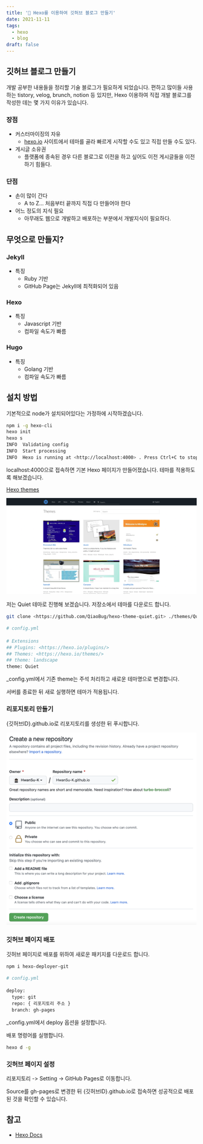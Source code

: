 ```yaml
---
title: '🔨 Hexo를 이용하여 깃허브 블로그 만들기'
date: 2021-11-11
tags:
  - hexo
  - blog
draft: false
---
```


## 깃허브 블로그 만들기

개발 공부한 내용들을 정리할 기술 블로그가 필요하게 되었습니다. 편하고 많이들 사용하는 tistory, velog, brunch, notion 등 있지만, Hexo 이용하여 직접 개발 블로그를 작성한 데는 몇 가지 이유가 있습니다.

### 장점

- 커스터마이징의 자유
  - [hexo.io](http://hexo.io/) 사이트에서 테마를 골라 빠르게 시작할 수도 있고 직접 만들 수도 있다.
- 게시글 소유권
  - 플랫폼에 종속된 경우 다른 블로그로 이전을 하고 싶어도 이전 게시글들을 이전하기 힘들다.

### 단점

- 손이 많이 간다
  - A to Z... 처음부터 끝까지 직접 다 만들어야 한다
- 어느 정도의 지식 필요
  - 아무래도 웹으로 개발하고 배포하는 부분에서 개발지식이 필요하다.

## 무엇으로 만들지?

### Jekyll

- 특징
  - Ruby 기반
  - GitHub Page는 Jekyll에 최적화되어 있음

### Hexo

- 특징
  - Javascript 기반
  - 컴파일 속도가 빠름

### Hugo

- 특징
  - Golang 기반
  - 컴파일 속도가 빠름

## 설치 방법

기본적으로 node가 설치되어있다는 가정하에 시작하겠습니다.

```bash
npm i -g hexo-cli
hexo init
hexo s
INFO  Validating config
INFO  Start processing
INFO  Hexo is running at <http://localhost:4000> . Press Ctrl+C to stop.
```

localhost:4000으로 접속하면 기본 Hexo 페이지가 만들어졌습니다. 테마를 적용하도록 해보겠습니다.

[Hexo themes](https://hexo.io/themes/)

![](images/01.png)

저는 Quiet 테마로 진행해 보겠습니다. 저장소에서 테마를 다운로드 합니다.

```bash
git clone <https://github.com/QiaoBug/hexo-theme-quiet.git> ./themes/Quiet
```

```bash
# config.yml

# Extensions
## Plugins: <https://hexo.io/plugins/>
## Themes: <https://hexo.io/themes/>
## theme: landscape
theme: Quiet
```

\_config.yml에서 기존 theme는 주석 처리하고 새로운 테마명으로 변경합니다.

서버를 종료한 뒤 새로 실행하면 테마가 적용됩니다.

### 리포지토리 만들기

{깃허브ID}.github.io로 리포지토리를 생성한 뒤 푸시합니다.

![](images/02.png)

### 깃허브 페이지 배포

깃허브 페이지로 배포를 위하여 새로운 패키지를 다운로드 합니다.

```bash
npm i hexo-deployer-git
```

```bash
# config.yml

deploy:
  type: git
  repo: { 리포지토리 주소 }
  branch: gh-pages
```

\_config.yml에서 deploy 옵션을 설정합니다.

배포 명령어를 실행합니다.

```bash
hexo d -g
```

### 깃허브 페이지 설정

리포지토리 -> Setting -> GitHub Pages로 이동합니다.

Source를 gh-pages로 변경한 뒤 {깃허브ID}.github.io로 접속하면 성공적으로 배포된 것을 확인할 수 있습니다.

## 참고

- [Hexo Docs](https://hexo.io/ko/docs)
